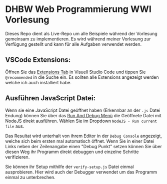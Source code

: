 # DHBW Web Programmierung WWI Vorlesung

Dieses Repo dient als Live-Repo um alle Beispiele während der Vorlesung gemeinsam zu implementieren. Es wird während meiner Vorlesung zur Verfügung gestellt und kann für alle Aufgaben verwendet werden.

## VSCode Extensions:

Öffnen Sie das [Extensions Tab](https://code.visualstudio.com/docs/editor/extension-marketplace#_browse-for-extensions) in Visuell Studio Code und tippen Sie `@recommended` in die Suche ein. Es sollten alle Extensions angezeigt werden welche ich auch installiert habe.

## Ausführen JavaScript Datei:

Wenn sie eine JavaScript Datei geöffnet haben (Erkennbar an der `.js` Datei Endung) können Sie über das [Run And Debug Menü](https://code.visualstudio.com/docs/editor/debugging) die Geöffnete Datei mit NodeJS direkt ausführen. Wählen Sie im Dropdown `NodeJS - Run current file` aus.

Das Resultat wird unterhalt von ihrem Editor in der `Debug Console` angezeigt, welche sich beim ersten mal automatisch öffnet. Wenn Sie in einer Datei Links neben der Zeilenangabe einen "Debug Punkt" setzen können Sie über diesen Weg ihr Programm direkt debuggen und einzelne Schritte verifizieren.

Sie können ihr Setup mithilfe der `verify-setup.js` Datei einmal ausprobieren. Hier wird auch der Debugger verwendet um das Programm einmal zu unterbrechen.